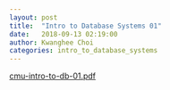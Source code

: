 ```yaml
---
layout: post
title:  "Intro to Database Systems 01"
date:   2018-09-13 02:19:00
author: Kwanghee Choi
categories: intro_to_database_systems
---
```


[cmu-intro-to-db-01.pdf](/assets/pdfs/cmu-intro-to-db-01.pdf)
<div width="100%" style="padding-bottom:130%; display:block; position: relative;">
<object data="/assets/pdfs/cmu-intro-to-db-01.pdf" type="application/pdf" width="100%" height="100%" style="position:absolute;"/>
</div>
